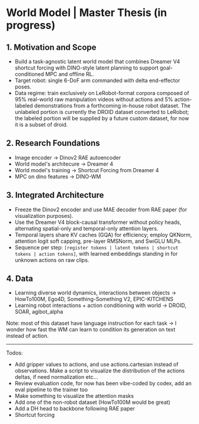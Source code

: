 # World Model | Master Thesis (in progress)

## 1. Motivation and Scope
- Build a task-agnostic latent world model that combines Dreamer V4 shortcut forcing with DINO-style latent planning to support goal-conditioned MPC and offline RL.
- Target robot: single 6-DoF arm commanded with delta end-effector poses.
- Data regime: train exclusively on LeRobot-format corpora composed of 95% real-world raw manipulation videos without actions and 5% action-labeled demonstrations from a forthcoming in-house robot dataset. The unlabeled portion is currently the DROID dataset converted to LeRobot; the labeled portion will be supplied by a future custom dataset, for now it is a subset of droid.

## 2. Research Foundations

- Image encoder -> Dinov2 RAE autoencoder
- World model's architecure -> Dreamer 4
- World model's training -> Shortcut Forcing from Dreamer 4
- MPC on dino features -> DINO-WM

## 3. Integrated Architecture

- Freeze the Dinov2 encoder and use MAE decoder from RAE paper (for visualization purposes).
- Use the Dreamer V4 block-causal transformer without policy heads, alternating spatial-only and temporal-only attention layers.
- Temporal layers share KV caches (GQA) for efficiency; employ QKNorm, attention logit soft capping, pre-layer RMSNorm, and SwiGLU MLPs.
- Sequence per step: `[register tokens | latent tokens | shortcut tokens | action tokens]`, with learned embeddings standing in for unknown actions on raw clips.

## 4. Data

-  Learning diverse world dynamics, interactions between objects -> HowTo100M, Ego4D, Something-Something V2, EPIC-KITCHENS
-  Learning robot interactions + action conditioning with world -> DROID, SOAR, agibot_alpha

Note: most of this dataset have language instruction for each task -> I wonder how fast the WM can learn to condition its generation on text instead of action.

---

Todos:
  - Add gripper values to actions, and use actions.cartesian instead of observations. Make a script to visualize the distribution of the actions deltas, if need normalization etc...
  - Review evaluation code, for now has been vibe-coded by codex, add an eval pipeline to the trainer too
  - Make something to visualize the attention masks
  - Add one of the non-robot dataset (HowTo100M would be great)
  - Add a DH head to backbone following RAE paper
  - Shortcut forcing